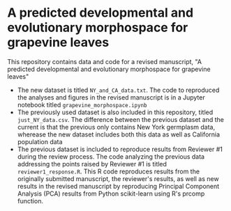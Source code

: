 # A predicted developmental and evolutionary morphospace for grapevine leaves

This repository contains data and code for a revised manuscript, "A predicted developmental and evolutionary morphospace for grapevine leaves"

-  The new dataset is titled `NY_and_CA_data.txt`. The code to reproduced the analyses and figures in the revised manuscript is in a Jupyter notebook titled `grapevine_morphospace.ipynb`
-  The previously used dataset is also included in this repository, titled `just_NY_data.csv`. The difference between the previous dataset and the current is that the previous only contains New York germplasm data, wherease the new dataset includes both this data as well as California population data
-  The previous dataset is included to reproduce results from Reviewer #1 during the review process. The code analyzing the previous data addressing the points raised by Reviewer #1 is titled `reviewer1_response.R`. This R code reproduces results from the originally submitted manuscript, the reviewer's results, as well as new results in the revised manuscript by reproducing Principal Component Analysis (PCA) results from Python scikit-learn using R's prcomp function.
